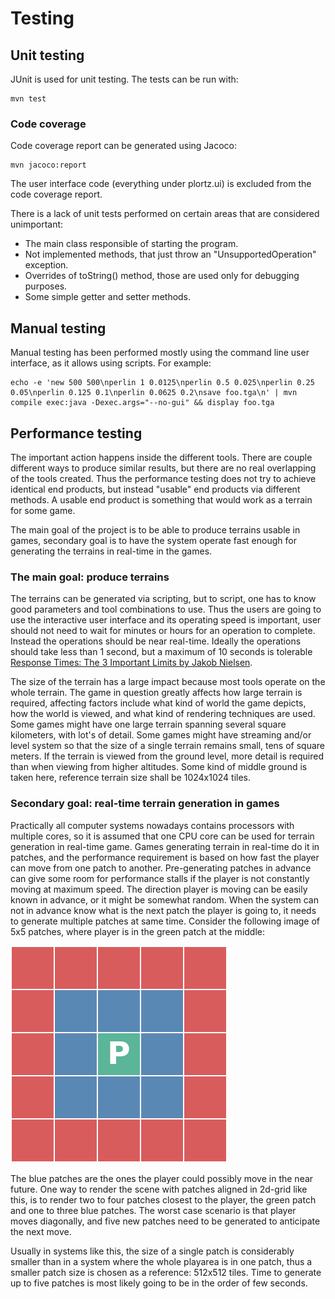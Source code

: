 # Testing

## Unit testing
JUnit is used for unit testing. The tests can be run with:
```
mvn test
```

### Code coverage
Code coverage report can be generated using Jacoco:
```
mvn jacoco:report
```
The user interface code (everything under plortz.ui) is excluded from the code coverage report.

There is a lack of unit tests performed on certain areas that are considered unimportant:
* The main class responsible of starting the program.
* Not implemented methods, that just throw an "UnsupportedOperation" exception.
* Overrides of toString() method, those are used only for debugging purposes.
* Some simple getter and setter methods.


## Manual testing
Manual testing has been performed mostly using the command line user interface, as it allows using scripts. For example:
```
echo -e 'new 500 500\nperlin 1 0.0125\nperlin 0.5 0.025\nperlin 0.25 0.05\nperlin 0.125 0.1\nperlin 0.0625 0.2\nsave foo.tga\n' | mvn compile exec:java -Dexec.args="--no-gui" && display foo.tga
```


## Performance testing
The important action happens inside the different tools. There are couple different ways to produce similar results, but there are no real overlapping of the tools created. Thus the performance testing does not try to achieve identical end products, but instead "usable" end products via different methods. A usable end product is something that would work as a terrain for some game.

The main goal of the project is to be able to produce terrains usable in games, secondary goal is to have the system operate fast enough for generating the terrains in real-time in the games.


### The main goal: produce terrains
The terrains can be generated via scripting, but to script, one has to know good parameters and tool combinations to use. Thus the users are going to use the interactive user interface and its operating speed is important, user should not need to wait for minutes or hours for an operation to complete. Instead the operations should be near real-time. Ideally the operations should take less than 1 second, but a maximum of 10 seconds is tolerable [Response Times: The 3 Important Limits by Jakob Nielsen](https://www.nngroup.com/articles/response-times-3-important-limits/).

The size of the terrain has a large impact because most tools operate on the whole terrain. The game in question greatly affects how large terrain is required, affecting factors include what kind of world the game depicts, how the world is viewed, and what kind of rendering techniques are used. Some games might have one large terrain spanning several square kilometers, with lot's of detail. Some games might have streaming and/or level system so that the size of a single terrain remains small, tens of square meters. If the terrain is viewed from the ground level, more detail is required than when viewing from higher altitudes. Some kind of middle ground is taken here, reference terrain size shall be 1024x1024 tiles.


### Secondary goal: real-time terrain generation in games
Practically all computer systems nowadays contains processors with multiple cores, so it is assumed that one CPU core can be used for terrain generation in real-time game. Games generating terrain in real-time do it in patches, and the performance requirement is based on how fast the player can move from one patch to another. Pre-generating patches in advance can give some room for performance stalls if the player is not constantly moving at maximum speed. The direction player is moving can be easily known in advance, or it might be somewhat random. When the system can not in advance know what is the next patch the player is going to, it needs to generate multiple patches at same time. Consider the following image of 5x5 patches, where player is in the green patch at the middle:

![Player in grid](player_in_grid.png)

The blue patches are the ones the player could possibly move in the near future. One way to render the scene with patches aligned in 2d-grid like this, is to render two to four patches closest to the player, the green patch and one to three blue patches. The worst case scenario is that player moves diagonally, and five new patches need to be generated to anticipate the next move.

Usually in systems like this, the size of a single patch is considerably smaller than in a system where the whole playarea is in one patch, thus a smaller patch size is chosen as a reference: 512x512 tiles. Time to generate up to five patches is most likely going to be in the order of few seconds.

